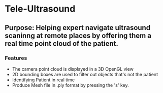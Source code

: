 # Tele-Ultrasound

## Purpose: Helping expert navigate ultrasound scaninng at remote places by offering them a real time point cloud of the patient.
 
 
### Features
 - The camera point cloud is displayed in a 3D OpenGL view
 - 2D bounding boxes are used to filter out objects that's not the patient
 - Identifying Patient in real time
 - Produce Mesh file in .ply format by pressing the 's' key.
